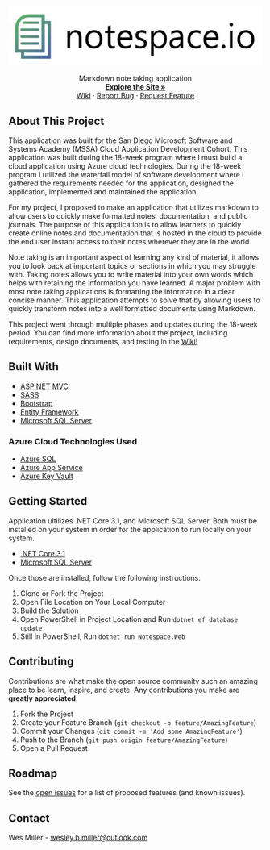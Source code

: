 <p align="center">
  <img src="https://github.com/Karrotts/notespace.io/blob/main/doc/wireframe/notespace%20logo.JPG?raw=true">
</p>
<p align="center">
  Markdown note taking application
  <br />
  <a href="https://notespace.io/"><strong>Explore the Site »</strong></a>
  <br />
  <a href="https://github.com/Karrotts/notespace.io/wiki">Wiki</a>
  ·
  <a href="https://github.com/Karrotts/notespace.io/issues">Report Bug</a>
  ·
  <a href="https://github.com/Karrotts/notespace.io/issues">Request Feature</a>
</p>

## About This Project
This application was built for the San Diego Microsoft Software and Systems Academy (MSSA) Cloud Application Development Cohort. This application was built during the 18-week program where I must build a cloud application using Azure cloud technologies. During the 18-week program I utilized the waterfall model of software development where I gathered the requirements needed for the application, designed the application, implemented and maintained the application.

For my project, I proposed to make an application that utilizes markdown to allow users to quickly make formatted notes, documentation, and public journals. The purpose of this application is to allow learners to quickly create online notes and documentation that is hosted in the cloud to provide the end user instant access to their notes wherever they are in the world.

Note taking is an important aspect of learning any kind of material, it allows you to look back at important topics or sections in which you may struggle with. Taking notes allows you to write material into your own words which helps with retaining the information you have learned. A major problem with most note taking applications is formatting the information in a clear concise manner. This application attempts to solve that by allowing users to quickly transform notes into a well formatted documents using Markdown.

This project went through multiple phases and updates during the 18-week period. You can find more information about the project, including requirements, design documents, and testing in the 
[Wiki!](https://github.com/Karrotts/notespace.io/wiki)

## Built With
* [ASP.NET MVC](https://dotnet.microsoft.com/apps/aspnet)
* [SASS](https://sass-lang.com/)
* [Bootstrap](https://getbootstrap.com)
* [Entity Framework](https://docs.microsoft.com/en-us/ef/)
* [Microsoft SQL Server](https://www.microsoft.com/en-us/sql-server/sql-server-downloads)

### Azure Cloud Technologies Used
* [Azure SQL](https://azure.microsoft.com/en-us/products/azure-sql/database/)
* [Azure App Service](https://azure.microsoft.com/en-us/services/app-service/)
* [Azure Key Vault](https://azure.microsoft.com/en-us/services/key-vault/)

## Getting Started

Application ultilizes .NET Core 3.1, and Microsoft SQL Server. Both must be installed on your system in order for the application to run locally on your system.
* [.NET Core 3.1](https://dotnet.microsoft.com/download/dotnet/3.1)
* [Microsoft SQL Server](https://www.microsoft.com/en-us/sql-server/sql-server-downloads)

Once those are installed, follow the following instructions.
1. Clone or Fork the Project
2. Open File Location on Your Local Computer
3. Build the Solution
4. Open PowerShell in Project Location and Run `dotnet ef database update`
5. Still In PowerShell, Run `dotnet run Notespace.Web`
   
## Contributing

Contributions are what make the open source community such an amazing place to be learn, inspire, and create. Any contributions you make are **greatly appreciated**.

1. Fork the Project
2. Create your Feature Branch (`git checkout -b feature/AmazingFeature`)
3. Commit your Changes (`git commit -m 'Add some AmazingFeature'`)
4. Push to the Branch (`git push origin feature/AmazingFeature`)
5. Open a Pull Request


## Roadmap
See the [open issues](https://github.com/Karrotts/MyHomeApp/issues) for a list of proposed features (and known issues).

## Contact
Wes Miller - wesley.b.miller@outlook.com
